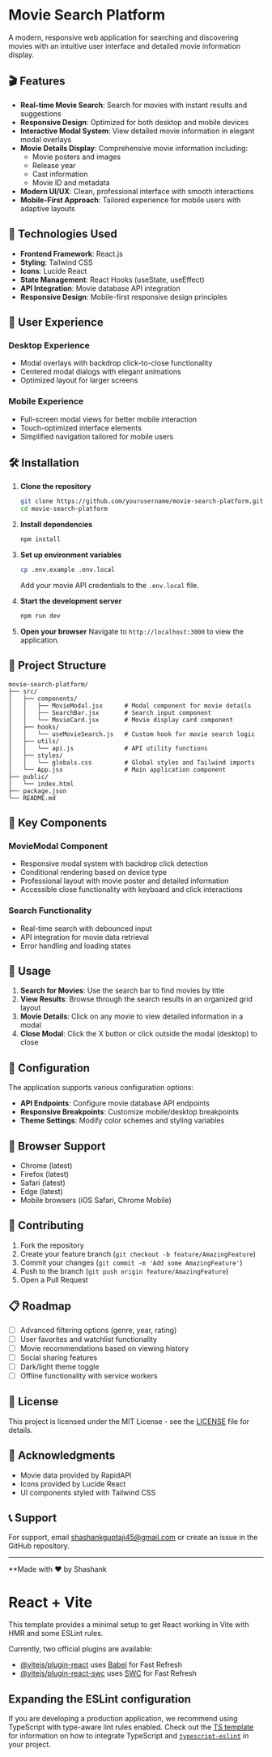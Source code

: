 # Movie Search Platform

A modern, responsive web application for searching and discovering movies with an intuitive user interface and detailed movie information display.

## 🎬 Features

- **Real-time Movie Search**: Search for movies with instant results and suggestions
- **Responsive Design**: Optimized for both desktop and mobile devices
- **Interactive Modal System**: View detailed movie information in elegant modal overlays
- **Movie Details Display**: Comprehensive movie information including:
  - Movie posters and images
  - Release year
  - Cast information
  - Movie ID and metadata
- **Modern UI/UX**: Clean, professional interface with smooth interactions
- **Mobile-First Approach**: Tailored experience for mobile users with adaptive layouts

## 🚀 Technologies Used

- **Frontend Framework**: React.js
- **Styling**: Tailwind CSS
- **Icons**: Lucide React
- **State Management**: React Hooks (useState, useEffect)
- **API Integration**: Movie database API integration
- **Responsive Design**: Mobile-first responsive design principles

## 📱 User Experience

### Desktop Experience

- Modal overlays with backdrop click-to-close functionality
- Centered modal dialogs with elegant animations
- Optimized layout for larger screens

### Mobile Experience

- Full-screen modal views for better mobile interaction
- Touch-optimized interface elements
- Simplified navigation tailored for mobile users

## 🛠️ Installation

1. **Clone the repository**

   ```bash
   git clone https://github.com/yourusername/movie-search-platform.git
   cd movie-search-platform
   ```

2. **Install dependencies**

   ```bash
   npm install
   ```

3. **Set up environment variables**

   ```bash
   cp .env.example .env.local
   ```

   Add your movie API credentials to the `.env.local` file.

4. **Start the development server**

   ```bash
   npm run dev
   ```

5. **Open your browser**
   Navigate to `http://localhost:3000` to view the application.

## 📁 Project Structure

```
movie-search-platform/
├── src/
│   ├── components/
│   │   ├── MovieModal.jsx      # Modal component for movie details
│   │   ├── SearchBar.jsx       # Search input component
│   │   └── MovieCard.jsx       # Movie display card component
│   ├── hooks/
│   │   └── useMovieSearch.js   # Custom hook for movie search logic
│   ├── utils/
│   │   └── api.js              # API utility functions
│   ├── styles/
│   │   └── globals.css         # Global styles and Tailwind imports
│   └── App.jsx                 # Main application component
├── public/
│   └── index.html
├── package.json
└── README.md
```

## 🎯 Key Components

### MovieModal Component

- Responsive modal system with backdrop click detection
- Conditional rendering based on device type
- Professional layout with movie poster and detailed information
- Accessible close functionality with keyboard and click interactions

### Search Functionality

- Real-time search with debounced input
- API integration for movie data retrieval
- Error handling and loading states

## 🌟 Usage

1. **Search for Movies**: Use the search bar to find movies by title
2. **View Results**: Browse through the search results in an organized grid layout
3. **Movie Details**: Click on any movie to view detailed information in a modal
4. **Close Modal**: Click the X button or click outside the modal (desktop) to close

## 🔧 Configuration

The application supports various configuration options:

- **API Endpoints**: Configure movie database API endpoints
- **Responsive Breakpoints**: Customize mobile/desktop breakpoints
- **Theme Settings**: Modify color schemes and styling variables

## 📱 Browser Support

- Chrome (latest)
- Firefox (latest)
- Safari (latest)
- Edge (latest)
- Mobile browsers (iOS Safari, Chrome Mobile)

## 🤝 Contributing

1. Fork the repository
2. Create your feature branch (`git checkout -b feature/AmazingFeature`)
3. Commit your changes (`git commit -m 'Add some AmazingFeature'`)
4. Push to the branch (`git push origin feature/AmazingFeature`)
5. Open a Pull Request

## 📋 Roadmap

- [ ] Advanced filtering options (genre, year, rating)
- [ ] User favorites and watchlist functionality
- [ ] Movie recommendations based on viewing history
- [ ] Social sharing features
- [ ] Dark/light theme toggle
- [ ] Offline functionality with service workers

## 📄 License

This project is licensed under the MIT License - see the [LICENSE](LICENSE) file for details.

## 🙏 Acknowledgments

- Movie data provided by RapidAPI
- Icons provided by Lucide React
- UI components styled with Tailwind CSS

## 📞 Support

For support, email shashankguptaji45@gmail.com or create an issue in the GitHub repository.

---

\*\*Made with ❤️ by Shashank

# React + Vite

This template provides a minimal setup to get React working in Vite with HMR and some ESLint rules.

Currently, two official plugins are available:

- [@vitejs/plugin-react](https://github.com/vitejs/vite-plugin-react/blob/main/packages/plugin-react) uses [Babel](https://babeljs.io/) for Fast Refresh
- [@vitejs/plugin-react-swc](https://github.com/vitejs/vite-plugin-react/blob/main/packages/plugin-react-swc) uses [SWC](https://swc.rs/) for Fast Refresh

## Expanding the ESLint configuration

If you are developing a production application, we recommend using TypeScript with type-aware lint rules enabled. Check out the [TS template](https://github.com/vitejs/vite/tree/main/packages/create-vite/template-react-ts) for information on how to integrate TypeScript and [`typescript-eslint`](https://typescript-eslint.io) in your project.
